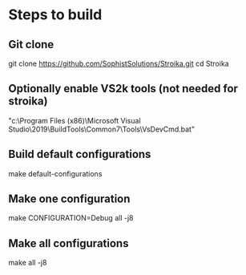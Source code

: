 ﻿# Steps to build

## Git clone

git clone https://github.com/SophistSolutions/Stroika.git
cd Stroika

## Optionally enable VS2k tools (not needed for stroika)

"c:\Program Files (x86)\Microsoft Visual Studio\2019\BuildTools\Common7\Tools\VsDevCmd.bat"

## Build default configurations

make default-configurations

## Make one configuration

make CONFIGURATION=Debug all -j8

## Make all configurations

make all -j8
